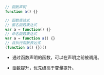 ```javascript
// 函数声明
function a() {}

// 函数表达式
// 匿名函数表达式
var a = function() {}
// 命名函数表达式
var a = function a() {}
// 自执行函数表达式
(function a() {})()
```

* 通过函数声明的函数，可以在声明之前被调用。

* 函数提升，优先级高于变量提升。

